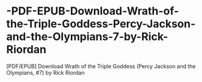 # -PDF-EPUB-Download-Wrath-of-the-Triple-Goddess-Percy-Jackson-and-the-Olympians-7-by-Rick-Riordan
[PDF/EPUB] Download Wrath of the Triple Goddess (Percy Jackson and the Olympians, #7) by Rick Riordan
